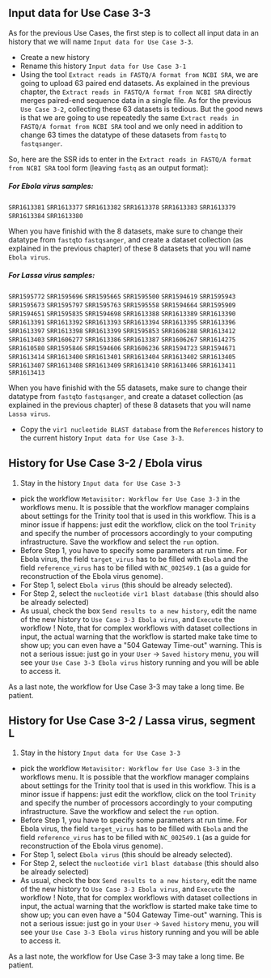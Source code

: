 ## Input data for Use Case 3-3

As for the previous Use Cases, the first step is to collect all input data in an history that we will name `Input data for Use Case 3-3`. 

- Create a new history
- Rename this history `Input data for Use Case 3-1`
- Using the tool `Extract reads in FASTQ/A format from NCBI SRA`, we are going to upload 63 paired end datasets. As explained in the previous chapter, the `Extract reads in FASTQ/A format from NCBI SRA` directly merges paired-end sequence data in a single file. As for the previous `Use Case 3-2`, collecting these 63 datasets is tedious. But the good news is that we are going to use repeatedly  the same `Extract reads in FASTQ/A format from NCBI SRA` tool and we only need in addition to change 63 times the datatype of these datasets from `fastq` to `fastqsanger`.

So, here are the SSR ids to enter in the `Extract reads in FASTQ/A format from NCBI SRA` tool form (leaving `fastq` as an output format):

##### For Ebola virus samples:

`SRR1613381`
`SRR1613377`
`SRR1613382`
`SRR1613378`
`SRR1613383`
`SRR1613379`
`SRR1613384`
`SRR1613380`

When you have finishid with the 8 datasets, make sure to change their datatype from `fastq`to `fastqsanger`, and create a dataset collection (as explained in the previous chapter) of these 8 datasets that you will name `Ebola virus`.

##### For Lassa virus samples:

`SRR1595772`
`SRR1595696`
`SRR1595665`
`SRR1595500`
`SRR1594619`
`SRR1595943`
`SRR1595673`
`SRR1595797`
`SRR1595763`
`SRR1595558`
`SRR1594664`
`SRR1595909`
`SRR1594651`
`SRR1595835`
`SRR1594698`
`SRR1613388`
`SRR1613389`
`SRR1613390`
`SRR1613391`
`SRR1613392`
`SRR1613393`
`SRR1613394`
`SRR1613395`
`SRR1613396`
`SRR1613397`
`SRR1613398`
`SRR1613399`
`SRR1595853`
`SRR1606288`
`SRR1613412`
`SRR1613403`
`SRR1606277`
`SRR1613386`
`SRR1613387`
`SRR1606267`
`SRR1614275`
`SRR1610580`
`SRR1595846`
`SRR1594606`
`SRR1606236`
`SRR1594723`
`SRR1594671`
`SRR1613414`
`SRR1613400`
`SRR1613401`
`SRR1613404`
`SRR1613402`
`SRR1613405`
`SRR1613407`
`SRR1613408`
`SRR1613409`
`SRR1613410`
`SRR1613406`
`SRR1613411`
`SRR1613413`

When you have finishid with the 55 datasets, make sure to change their datatype from `fastq`to `fastqsanger`, and create a dataset collection (as explained in the previous chapter) of these 8 datasets that you will name `Lassa virus`.

- Copy the `vir1 nucleotide BLAST database` from the `References` history to the current history `Input data for Use Case 3-3`.

## History for Use Case 3-2 / Ebola virus
1. Stay in the history `Input data for Use Case 3-3`
- pick the workflow `Metavisitor: Workflow for Use Case 3-3` in the workflows menu. It is possible that the workflow manager complains about settings for the Trinity tool that is used in this workflow. This is a minor issue if happens: just edit the workflow, click on the tool `Trinity` and specify the number of processors accordingly to your computing infrastructure. Save the workflow and select the `run` option.
- Before Step 1, you have to specify some parameters at run time. For Ebola virus, the field `target_virus` has to be filled with `Ebola` and the field `reference_virus` has to be filled with `NC_002549.1` (as a guide for reconstruction of the Ebola virus genome).
- For Step 1, select `Ebola virus` (this should be already selected).
- For Step 2, select the `nucleotide vir1 blast database` (this should also be already selected)
- As usual, check the box `Send results to a new history`, edit the name of the new history to `Use Case 3-3 Ebola virus`, and `Execute` the workflow ! Note, that for complex workflows with dataset collections in input, the actual warning that the workflow is started make take time to show up; you can even have a "504 Gateway Time-out" warning. This is not a serious issue: just go in your `User` -> `Saved history` menu, you will see your `Use Case 3-3 Ebola virus` history running and you will be able to access it.

As a last note, the workflow for Use Case 3-3 may take a long time. Be patient.

## History for Use Case 3-2 / Lassa virus, segment L
1. Stay in the history `Input data for Use Case 3-3`
- pick the workflow `Metavisitor: Workflow for Use Case 3-3` in the workflows menu. It is possible that the workflow manager complains about settings for the Trinity tool that is used in this workflow. This is a minor issue if happens: just edit the workflow, click on the tool `Trinity` and specify the number of processors accordingly to your computing infrastructure. Save the workflow and select the `run` option.
- Before Step 1, you have to specify some parameters at run time. For Ebola virus, the field `target_virus` has to be filled with `Ebola` and the field `reference_virus` has to be filled with `NC_002549.1` (as a guide for reconstruction of the Ebola virus genome).
- For Step 1, select `Ebola virus` (this should be already selected).
- For Step 2, select the `nucleotide vir1 blast database` (this should also be already selected)
- As usual, check the box `Send results to a new history`, edit the name of the new history to `Use Case 3-3 Ebola virus`, and `Execute` the workflow ! Note, that for complex workflows with dataset collections in input, the actual warning that the workflow is started make take time to show up; you can even have a "504 Gateway Time-out" warning. This is not a serious issue: just go in your `User` -> `Saved history` menu, you will see your `Use Case 3-3 Ebola virus` history running and you will be able to access it.

As a last note, the workflow for Use Case 3-3 may take a long time. Be patient.















